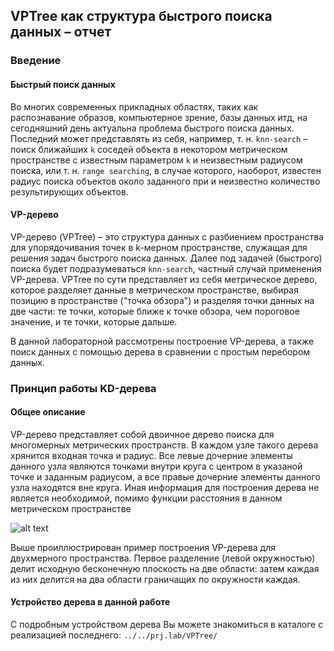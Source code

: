 ## VPTree как структура быстрого поиска данных – отчет

### Введение

#### Быстрый поиск данных

Во многих современных прикладных областях, таких как распознавание образов, компьютерное зрение, базы данных итд, на сегодняшний день актуальна проблема быстрого поиска данных. Последний может представлять из себя, например, т. н. `knn-search` – поиск ближайших `k` соседей объекта в некотором метрическом пространстве с известным параметром `k` и неизвестным радиусом поиска, или т. н. `range searching`, в случае которого, наоборот, известен радиус поиска объектов около заданного при и неизвестно количество результирующих объектов. 

#### VP-дерево
VP-дерево (VPTree) – это структура данных с разбиением пространства для упорядочивания точек в k-мерном пространстве, служащая для решения задач быстрого поиска данных. Далее под задачей (быстрого) поиска будет подразумеваться `knn-search`, частный случай применения VP-дерева. VPTree по сути представляет из себя метрическое дерево, которое разделяет данные в метрическом пространстве, выбирая позицию в пространстве ("точка обзора") и разделяя точки данных на две части: те точки, которые ближе к точке обзора, чем пороговое значение, и те точки, которые дальше.

В данной лабораторной рассмотрены построение VP-дерева, а также поиск данных с помощью дерева в сравнении с простым перебором данных. 

### Принцип работы KD-дерева
#### Общее описание
VP-дерево представляет собой двоичное дерево поиска для многомерных метрических пространств. В каждом узле такого дерева хрянится входная точка и радиус. Все левые дочерние элементы данного узла являются точками внутри круга с центром в указаной точке и заданным радиусом, а все правые дочерние элементы данного узла находятся вне круга. Иная информация для построения дерева не является необходимой, помимо функции расстояния в данном метрическом пространстве

![alt text](plots/2dtree.png "Title")

Выше проиллюстрирован пример построения VP-дерева для двухмерного пространства. Первое разделение (левой окружностью) делит исходную бесконечную плоскость на две области: затем каждая из них делится на два области граничащих по окружности каждая. 

#### Устройство дерева в данной работе


С подробным устройством дерева Вы можете знакомиться в каталоге с реализацией последнего: `../../prj.lab/VPTree/`

